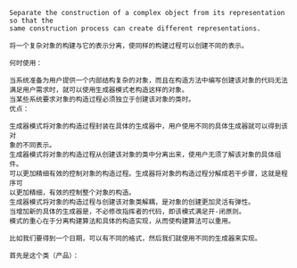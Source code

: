     Separate the construction of a complex object from its representation so that the 
    same construction process can create different representations.

    将一个复杂对象的构建与它的表示分离，使同样的构建过程可以创建不同的表示。

    何时使用：

    当系统准备为用户提供一个内部结构复杂的对象，而且在构造方法中编写创建该对象的代码无法
    满足用户需求时，就可以使用生成器模式老构造这样的对象。
    当某些系统要求对象的构造过程必须独立于创建该对象的类时。
    优点：

    生成器模式将对象的构造过程封装在具体的生成器中，用户使用不同的具体生成器就可以得到该对
    象的不同表示。
    生成器模式将对象的构造过程从创建该对象的类中分离出来，使用户无须了解该对象的具体组件。
    可以更加精细有效的控制对象的构造过程。生成器将对象的构造过程分解成若干步骤，这就是程序可
    以更加精细，有效的控制整个对象的构造。
    生成器模式将对象的构造过程与创建该对象类解耦，是对象的创建更加灵活有弹性。
    当增加新的具体的生成器是，不必修改指挥者的代码，即该模式满足开-闭原则。
    模式的重心在于分离构建算法和具体的构造实现，从而使构建算法可以重用。

    比如我们要得到一个日期，可以有不同的格式，然后我们就使用不同的生成器来实现。

    首先是这个类（产品）：